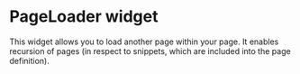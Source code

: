 # PageLoader widget

This widget allows you to load another page within your page.
It enables recursion of pages (in respect to snippets, which are included into the page definition).
